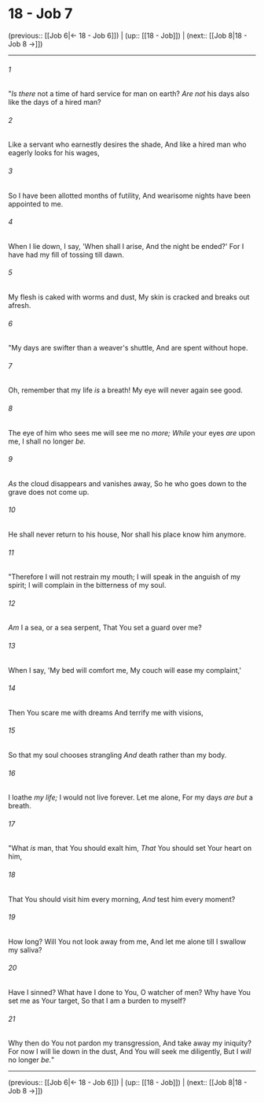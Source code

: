 # 18 - Job 7

(previous:: [[Job 6|← 18 - Job 6]]) | (up:: [[18 - Job]]) | (next:: [[Job 8|18 - Job 8 →]])

***


###### 1 
"_Is there_ not a time of hard service for man on earth? _Are not_ his days also like the days of a hired man? 

###### 2 
Like a servant who earnestly desires the shade, And like a hired man who eagerly looks for his wages, 

###### 3 
So I have been allotted months of futility, And wearisome nights have been appointed to me. 

###### 4 
When I lie down, I say, 'When shall I arise, And the night be ended?' For I have had my fill of tossing till dawn. 

###### 5 
My flesh is caked with worms and dust, My skin is cracked and breaks out afresh. 

###### 6 
"My days are swifter than a weaver's shuttle, And are spent without hope. 

###### 7 
Oh, remember that my life _is_ a breath! My eye will never again see good. 

###### 8 
The eye of him who sees me will see me no _more;_ _While_ your eyes _are_ upon me, I shall no longer _be._ 

###### 9 
_As_ the cloud disappears and vanishes away, So he who goes down to the grave does not come up. 

###### 10 
He shall never return to his house, Nor shall his place know him anymore. 

###### 11 
"Therefore I will not restrain my mouth; I will speak in the anguish of my spirit; I will complain in the bitterness of my soul. 

###### 12 
_Am_ I a sea, or a sea serpent, That You set a guard over me? 

###### 13 
When I say, 'My bed will comfort me, My couch will ease my complaint,' 

###### 14 
Then You scare me with dreams And terrify me with visions, 

###### 15 
So that my soul chooses strangling _And_ death rather than my body. 

###### 16 
I loathe _my life;_ I would not live forever. Let me alone, For my days _are but_ a breath. 

###### 17 
"What _is_ man, that You should exalt him, _That_ You should set Your heart on him, 

###### 18 
That You should visit him every morning, _And_ test him every moment? 

###### 19 
How long? Will You not look away from me, And let me alone till I swallow my saliva? 

###### 20 
Have I sinned? What have I done to You, O watcher of men? Why have You set me as Your target, So that I am a burden to myself? 

###### 21 
Why then do You not pardon my transgression, And take away my iniquity? For now I will lie down in the dust, And You will seek me diligently, But I _will_ no longer _be._"

***

(previous:: [[Job 6|← 18 - Job 6]]) | (up:: [[18 - Job]]) | (next:: [[Job 8|18 - Job 8 →]])
